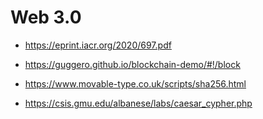 # Web 3.0

- <https://eprint.iacr.org/2020/697.pdf>

- <https://guggero.github.io/blockchain-demo/#!/block>

- <https://www.movable-type.co.uk/scripts/sha256.html>

- <https://csis.gmu.edu/albanese/labs/caesar_cypher.php>